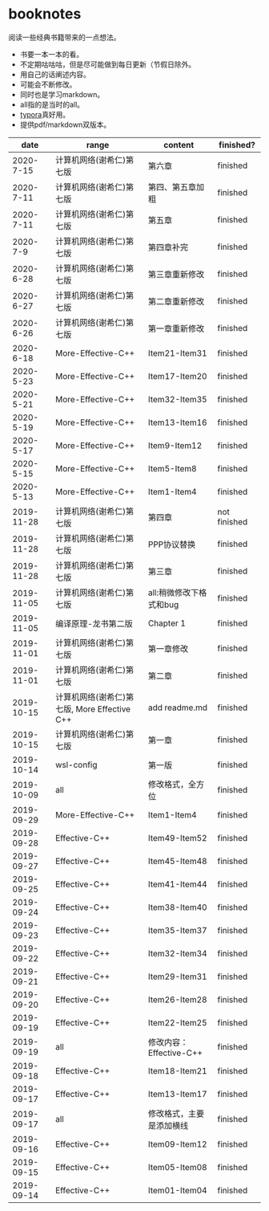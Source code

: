 # booknotes

阅读一些经典书籍带来的一点想法。
+ 书要一本一本的看。
+ 不定期咕咕咕，但是尽可能做到每日更新（节假日除外。
+ 用自己的话阐述内容。
+ 可能会不断修改。
+ 同时也是学习markdown。
+ all指的是当时的all。
+ [typora](https://www.typora.io/)真好用。
+ 提供pdf/markdown双版本。

date|range|content|finished?
----|-----|-------|---------
2020-7-15 | 计算机网络(谢希仁)第七版 | 第六章 | finished
2020-7-11 | 计算机网络(谢希仁)第七版 | 第四、第五章加粗 | finished
2020-7-11 | 计算机网络(谢希仁)第七版 | 第五章 | finished
2020-7-9 | 计算机网络(谢希仁)第七版 | 第四章补完 | finished
2020-6-28 | 计算机网络(谢希仁)第七版 | 第三章重新修改 | finished
2020-6-27 | 计算机网络(谢希仁)第七版 | 第二章重新修改 | finished
2020-6-26 | 计算机网络(谢希仁)第七版 | 第一章重新修改 | finished
2020-6-18 | More-Effective-C++ | Item21-Item31 | finished
2020-5-23 | More-Effective-C++ | Item17-Item20 | finished
2020-5-21 | More-Effective-C++ | Item32-Item35 | finished
2020-5-19 | More-Effective-C++ | Item13-Item16 | finished
2020-5-17 | More-Effective-C++ | Item9-Item12 | finished
2020-5-15 | More-Effective-C++ | Item5-Item8 | finished
2020-5-13 | More-Effective-C++ | Item1-Item4 | finished
2019-11-28 | 计算机网络(谢希仁)第七版 | 第四章 | not finished
2019-11-28 | 计算机网络(谢希仁)第七版 | PPP协议替换 | finished
2019-11-28 | 计算机网络(谢希仁)第七版 | 第三章 | finished
2019-11-05 | 计算机网络(谢希仁)第七版 | all:稍微修改下格式和bug | finished
2019-11-05 | 编译原理-龙书第二版 | Chapter 1 | finished
2019-11-01 | 计算机网络(谢希仁)第七版 | 第一章修改 | finished
2019-11-01 | 计算机网络(谢希仁)第七版 | 第二章 | finished
2019-10-15 | 计算机网络(谢希仁)第七版, More Effective C++ | add readme.md | finished
2019-10-15 | 计算机网络(谢希仁)第七版 | 第一章 | finished
2019-10-14 | wsl-config | 第一版 | finished
2019-10-09 | all | 修改格式，全方位 | finished
2019-09-29 | More-Effective-C++ | Item1-Item4 | finished
2019-09-28 | Effective-C++ | Item49-Item52 | finished
2019-09-27 | Effective-C++ | Item45-Item48 | finished
2019-09-25 | Effective-C++ | Item41-Item44 | finished
2019-09-24 | Effective-C++ | Item38-Item40 | finished
2019-09-23 | Effective-C++ | Item35-Item37 | finished
2019-09-22 | Effective-C++ | Item32-Item34 | finished
2019-09-21 | Effective-C++ | Item29-Item31 | finished
2019-09-20 | Effective-C++ | Item26-Item28 | finished
2019-09-19 | Effective-C++ | Item22-Item25 | finished
2019-09-19 | all | 修改内容：Effective-C++ | finished
2019-09-18 | Effective-C++ | Item18-Item21 | finished
2019-09-17 | Effective-C++ | Item13-Item17 | finished
2019-09-17 | all | 修改格式，主要是添加横线 | finished
2019-09-16 | Effective-C++ | Item09-Item12 | finished
2019-09-15 | Effective-C++ | Item05-Item08 | finished
2019-09-14 | Effective-C++ | Item01-Item04 | finished